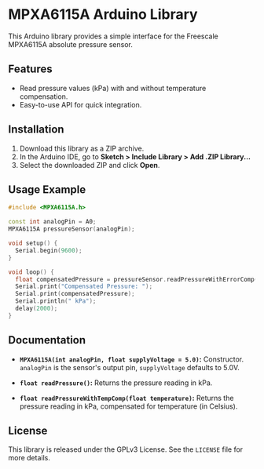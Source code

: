 # MPXA6115A Arduino Library

This Arduino library provides a simple interface for the Freescale MPXA6115A absolute pressure sensor.

## Features

- Read pressure values (kPa) with and without temperature compensation.
- Easy-to-use API for quick integration.

## Installation

1. Download this library as a ZIP archive.
2. In the Arduino IDE, go to **Sketch > Include Library > Add .ZIP Library...**
3. Select the downloaded ZIP and click **Open**.

## Usage Example

```cpp
#include <MPXA6115A.h>

const int analogPin = A0; 
MPXA6115A pressureSensor(analogPin); 

void setup() {
  Serial.begin(9600);
}

void loop() {
  float compensatedPressure = pressureSensor.readPressureWithErrorComp(25.0); 
  Serial.print("Compensated Pressure: ");
  Serial.print(compensatedPressure);
  Serial.println(" kPa");
  delay(2000);
}
```

## Documentation

- **`MPXA6115A(int analogPin, float supplyVoltage = 5.0)`:** Constructor. `analogPin` is the sensor's output pin, `supplyVoltage` defaults to 5.0V.

- **`float readPressure()`:** Returns the pressure reading in kPa.

- **`float readPressureWithTempComp(float temperature)`:** Returns the pressure reading in kPa, compensated for temperature (in Celsius).

## License

This library is released under the GPLv3 License. See the `LICENSE` file for more details.
